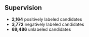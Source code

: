 

## Supervision

* **2,164** positively labeled candidates
* **3,772** negatively labeled candidates
* **69,486** unlabeled candidates

<!--
* TODO scatter plot showing distribution of positive/negative candidates firing top k frequent features
    * with opacity proportional to #supervised / #fired
    * with size or color intensity proportional to #fired
-->
